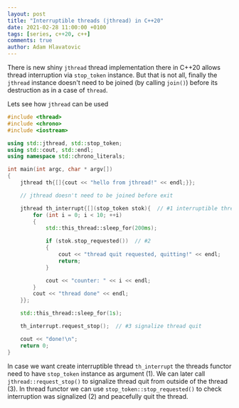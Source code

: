 ```yaml
---
layout: post
title: "Interruptible threads (jthread) in C++20"
date: 2021-02-28 11:00:00 +0100
tags: [series, c++20, c++]
comments: true
author: Adam Hlavatovic
---
```


There is new shiny `jthread` thread implementation there in C++20 allows thread interruption via `stop_token` instance. But that is not all, finally the `jthread` instance doesn't need to be joined (by calling `join()`) before its destruction as in a case of `thread`.

Lets see how `jthread` can be used

```c++
#include <thread>
#include <chrono>
#include <iostream>

using std::jthread, std::stop_token;
using std::cout, std::endl;
using namespace std::chrono_literals;

int main(int argc, char * argv[])
{
	jthread th{[]{cout << "hello from jthread!" << endl;}};

	// jthread doesn't need to be joined before exit

	jthread th_interrupt{[](stop_token stok){  // #1 interruptible thread
		for (int i = 0; i < 10; ++i)
		{
			std::this_thread::sleep_for(200ms);

			if (stok.stop_requested())  // #2
			{
				cout << "thread quit requested, quitting!" << endl;
				return;
			}

			cout << "counter: " << i << endl;
		}
		cout << "thread done" << endl;
	}};

	std::this_thread::sleep_for(1s);

	th_interrupt.request_stop();  // #3 signalize thread quit

	cout << "done!\n";
	return 0;
}
```

In case we want create interruptible thread `th_interrupt` the threads functor need to have `stop_token` instance as argument (1). We can later call `jthread::request_stop()` to signalize thread quit from outside of the thread (3). In thread functor we can use `stop_token::stop_requested()` to check interruption was signalized (2) and peacefully quit the thread.
